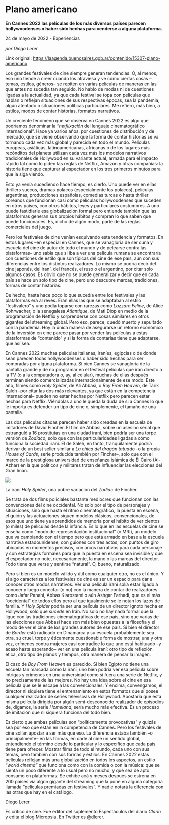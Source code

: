 # Plano americano

**En Cannes 2022 las películas de los más diversos países parecen hollywoodenses o haber sido hechas para venderse a alguna plataforma.**

24 de mayo de 2022 - Experiencias

_por Diego Lerer_

Link original: https://laagenda.buenosaires.gob.ar/contenido/15307-plano-americano



Los grandes festivales de cine siempre generan tendencias. O, al menos, eso uno tiende a creer cuando los atraviesa y ve cómo ciertas cosas –temas, estilos, géneros– se repiten en varias películas de maneras en las que antes no sucedía tan seguido. No hablo de modas ni de cuestiones ligadas a la actualidad, ya que cada festival se topa con películas que hablan o reflejan situaciones de sus respectivas épocas, sea la pandemia, algún atentado o situaciones políticas particulares. Me refiero, más bien, a estilos, modos de contar historias, formatos narrativos.




Un creciente fenómeno que se observa en Cannes 2022 es algo que podríamos denominar la “*netflixación* del lenguaje cinematográfico internacional”. Hace ya varios años, por cuestiones de distribución y de mercado, que se viene observando que la forma de contar historias se va tornando cada vez más global y parecida en todo el mundo. Películas europeas, asiáticas, latinoamericanas, africanas o de los lugares más recónditos del planeta utilizan cada vez más los modelos narrativos tradicionales de Hollywood en su variante actual, armada para el impacto rápido tal como lo piden las reglas de Netflix, Amazon y otras compañías: la historia tiene que capturar al espectador en los tres primeros minutos para que la siga viendo.




Esto ya venía sucediendo hace tiempo, es cierto. Uno puede ver en ellas thrillers suecos, dramas polacos (especialmente los polacos), películas argentinas, producciones españolas, comedias turcas o hasta thriller coreanos que funcionan casi como películas hollywoodenses que suceden en otros países, con otros hábitos, leyes y particulares costumbres. A uno puede fastidiarle esa globalización formal pero entiende también que las plataformas generan sus propios hábitos y compran lo que saben que puede funcionarles. Es, dicho de algún modo, parte de las reglas comerciales del juego.




Pero los festivales de cine venían esquivando esta tendencia y formatos. En estos lugares –en especial en Cannes, que se vanagloria de ser cuna y escuela del cine de autor de todo el mundo y de pelearse contra las plataformas– uno sabía que si iba a ver una película rumana se encontraría con cuestiones de estilo que son típicas del cine de ese país, aún con sus diferencias entre los distintos realizadores. Lo mismo se podría decir del cine japonés, del iraní, del francés, el ruso o el argentino, por citar solo algunos casos. Es obvio que no se puede generalizar y decir que en cada país se hace un solo tipo de cine, pero uno descubre marcas, tradiciones, formas de contar historias.




De hecho, hasta hace poco lo que sucedía entre los festivales y las plataformas era al revés. Eran ellas las que se adaptaban al estilo “festivalero” y uno podía toparse con rarezas como *Lazzaro Felice*, de Alice Rohrwacher, o la senegalesa *Atlantique*, de Mati Diop en medio de la programación de Netflix y sorprenderse con cosas similares en otros gigantes del streaming global. Pero eso, parece, quedó muerto y sepultado con la pandemia. Hoy la única manera de asegurarse un retorno económico de la inversión en cine parece pasar por vender las películas a estas plataformas de “contenido” y si la forma de contarlas tiene que adaptarse, que así sea.




En Cannes 2022 muchas películas italianas, iraníes, egipcias o de donde sean parecen todas hollywoodenses o haber sido hechas para ser compradas por alguna plataforma. Si bien Cannes se vanagloria de la pantalla grande y de no programar en el festival películas que irán directo a la TV (o a la computadora o, ay, al celular), muchas de ellas después terminan siendo comercializadas internacionalmente de ese modo. Este año, filmes como *Holy Spider*, de Ali Abbasi, o *Boy From Heaven*, de Tarik Saleh –por citar las dos más relevantes, ya que están en la competencia internacional– pueden no estar hechas por Netflix pero parecen estar hechas para Netflix. Viéndolas a uno le queda la duda de si a Cannes lo que le importa es defender un tipo de cine o, simplemente, el tamaño de una pantalla.




Las dos películas citadas parecen haber sido creadas en la escuela de imitadores de David Fincher. El film de Abbasi, sobre un asesino serial que estranguló a 16 prostitutas en una ciudad iraní, bien podría ser una torpe versión de *Zodíaco*, solo que con las particularidades ligadas a cómo funciona la sociedad iraní. El de Saleh, en tanto, tranquilamente podría derivar de un best seller similar a *La chica del dragón tatuado* –o la propia *House of Cards*, serie producida también por Fincher–, solo que con el marco de la prestigiosa universidad de enseñanza islámica de El Cairo (Al-Azhar) en la que políticos y militares tratan de influenciar las elecciones del Gran Imán.




![](https://cdn.feater.me/files/images/252039/91227c5f-b32e-4c4d-b022-08a442739a5c.jpg)




La iraní *Holy Spider*, una pobre variación del *Zodiac* de Fincher.




Se trata de dos films policiales bastante mediocres que funcionan con las convenciones del cine occidental. No solo por el tipo de personajes y situaciones, sino que hasta el ritmo cinematográfico, la puesta en escena, el guión y las actuaciones siguen modelos clásicos, convencionales, de esos que uno tiene ya aprendidos de memoria por el hábito de ver cientos (o miles) de películas desde la infancia. Es lo que en las escuelas de cine se enseña como “modo de representación institucional” (o MRI), un modelo que va cambiando con el tiempo pero que está armado en base a la escuela narrativa estadounidense, con guiones con tres actos, con puntos de giro ubicados en momentos precisos, con arcos narrativos para cada personaje y con estrategias formales para que la puesta en escena sea invisible y que el espectador no note, necesariamente, la mano o las marcas del director. Todo tiene que verse y sentirse “natural”. O, bueno, naturalizado.




Pero si bien es un modelo válido y útil como cualquier otro, no es el único. Y si algo caracteriza a los festivales de cine es ser un espacio para dar a conocer otros modos narrativos. Ver una película iraní solía estar ligado a conocer y luego conectar (o no) con la manera de contar de realizadores como Jafar Panahi, Abbas Kiarostami o aún Ashgar Farhadi, que es el más “occidental” de todos ellos pero al que igualmente se le notan los lazos de familia. Y *Holy Spider* podría ser una película de un director ignoto hecha en Hollywood, solo que *sucede* en Irán. No solo no hay nada formal que la ligue con las tradiciones cinematográficas de ese país, sino que varias de las elecciones que Abbasi hace son más bien opuestas a la filosofía y el modo de ver el cine de los grandes autores de ese país. Si bien el director de *Border* está radicado en Dinamarca y su escuela probablemente sea otra, su cruel, torpe y éticamente cuestionable forma de mostrar, una y otra vez, crímenes contra mujeres casi contradice lo que uno está habituado –y acaso hasta esperando– ver en una película iraní: otro tipo de reflexión ética, otro tipo de planos y tiempos, otra manera de pensar la imagen.




El caso de *Boy From Heaven* es parecido. Si bien Egipto no tiene una escuela tan marcada como la iraní, uno bien podría ver esa película sobre intrigas y crímenes en una universidad como si fuera una serie de Netflix, y no precisamente de las mejores. No hay una idea sobre el cine en esa película que se le escape a las convencionales. Y encima, convengamos, el director ni siquiera tiene el entrenamiento en estos formatos que sí posee cualquier realizador de series televisivas de Hollywood. Apostaría que esta misma película dirigida por algún semi-desconocido realizador de episodios de, digamos, la serie *Homeland*, sería mucho más efectiva. Es un proceso de imitación que ni siquiera funciona del todo bien.




Es cierto que ambas películas son “políticamente provocativas” y quizás sea por eso que están en la competencia de Cannes. Pero los festivales de cine solían apostar a ser más que eso. La diferencia estaba también –o principalmente– en las formas, en darle al cine un sentido global, entendiendo el término desde lo particular y lo específico que cada país tiene para ofrecer. Mostrar films de todo el mundo, cada uno con sus temas, pero también con sus formas y estilos. En Cannes 2022 estas películas reflejan más una globalización en todos los aspectos, un estilo “*world cinema”* que funciona como con la comida o con la música: que se sienta un poco diferente a lo usual pero no mucho, y que sea de apto consumo en plataformas. Se exhibe acá y meses después se estrena en 200 países vía algún gigante del streaming que la pone en alguna categoría llamada “películas premiadas en festivales”. Y nadie notará la diferencia con las otras que hay en el catálogo.




Diego Lerer




Es crítico de cine. Fue editor del suplemento Espectáculos del diario *Clarín* y edita el blog Micropsia. En Twitter es @dlerer.



